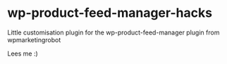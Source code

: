 # wp-product-feed-manager-hacks
Little customisation plugin for the wp-product-feed-manager plugin from wpmarketingrobot

Lees me :)
